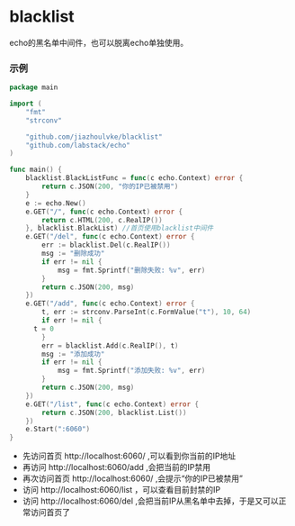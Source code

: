 # blacklist #

echo的黑名单中间件，也可以脱离echo单独使用。

### 示例 ###

```go
package main

import (
	"fmt"
	"strconv"

	"github.com/jiazhoulvke/blacklist"
	"github.com/labstack/echo"
)

func main() {
	blacklist.BlackListFunc = func(c echo.Context) error {
		return c.JSON(200, "你的IP已被禁用")
	}
	e := echo.New()
	e.GET("/", func(c echo.Context) error {
		return c.HTML(200, c.RealIP())
	}, blacklist.BlackList) //首页使用blacklist中间件
	e.GET("/del", func(c echo.Context) error {
		err := blacklist.Del(c.RealIP())
		msg := "删除成功"
		if err != nil {
			msg = fmt.Sprintf("删除失败: %v", err)
		}
		return c.JSON(200, msg)
	})
	e.GET("/add", func(c echo.Context) error {
		t, err := strconv.ParseInt(c.FormValue("t"), 10, 64)
		if err != nil {
      t = 0
		}
		err = blacklist.Add(c.RealIP(), t)
		msg := "添加成功"
		if err != nil {
			msg = fmt.Sprintf("添加失败: %v", err)
		}
		return c.JSON(200, msg)
	})
	e.GET("/list", func(c echo.Context) error {
		return c.JSON(200, blacklist.List())
	})
	e.Start(":6060")
}
```

- 先访问首页 http://localhost:6060/ ,可以看到你当前的IP地址
- 再访问 http://localhost:6060/add ,会把当前的IP禁用
- 再次访问首页 http://localhost:6060/ ,会提示“你的IP已被禁用”
- 访问 http://localhost:6060/list ，可以查看目前封禁的IP
- 访问 http://localhost:6060/del ,会把当前IP从黑名单中去掉，于是又可以正常访问首页了

